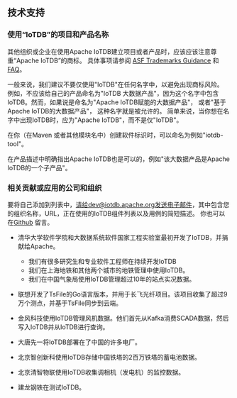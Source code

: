 <!--

    Licensed to the Apache Software Foundation (ASF) under one
    or more contributor license agreements.  See the NOTICE file
    distributed with this work for additional information
    regarding copyright ownership.  The ASF licenses this file
    to you under the Apache License, Version 2.0 (the
    "License"); you may not use this file except in compliance
    with the License.  You may obtain a copy of the License at
    
        http://www.apache.org/licenses/LICENSE-2.0
    
    Unless required by applicable law or agreed to in writing,
    software distributed under the License is distributed on an
    "AS IS" BASIS, WITHOUT WARRANTIES OR CONDITIONS OF ANY
    KIND, either express or implied.  See the License for the
    specific language governing permissions and limitations
    under the License.

-->

## 技术支持

### 使用“IoTDB”的项目和产品名称


其他组织或企业在使用Apache IoTDB建立项目或者产品时，应该应该注意尊重“Apache IoTDB”的商标。
具体事项请参阅 [ASF Trademarks Guidance](https://www.apache.org/foundation/marks/)
和[FAQ](https://www.apache.org/foundation/marks/faq/)。

一般来说，我们建议不要仅使用"IoTDB"在任何名字中，以避免出现商标风险。
例如，不应该给自己的产品命名为"IoTDB 大数据产品"，因为这个名字中包含IoTDB。然而，如果说是命名为"Apache IoTDB赋能的大数据产品"，
或者"基于Apache IoTDB的大数据产品"， 这种名字就是被允许的。
简单来说，当你想在名字中出现IoTDB时，应为"Apache IoTDB"，而不是仅"IoTDB"。

在你（在Maven 或者其他模块名中）创建软件标识时，可以命名为例如"iotdb-tool"。

在产品描述中明确指出Apache IoTDB也是可以的，例如"该大数据产品是Apache IoTDB的一个子产品"。

### 相关贡献或应用的公司和组织
要将自己添加到列表中，请给dev@iotdb.apache.org发送电子邮件，其中包含您的组织名称，URL，正在使用的IoTDB组件列表以及用例的简短描述。
你也可以在[Github](https://github.com/apache/iotdb/issues/748) 留言。


- 清华大学软件学院和大数据系统软件国家工程实验室最初开发了IoTDB，并捐献给Apache。
	- 我们有很多研究生和专业软件工程师在持续开发IoTDB
	- 我们在上海地铁和其他两个城市的地铁管理中使用IoTDB。
	- 我们在中国气象局使用IoTDB管理超过10年的站点实况数据。
	
- 联想开发了TsFile的Go语言版本，并用于长飞光纤项目。该项目收集了超过9万个测点，并基于TsFile同步到云端。

- 金风科技使用IoTDB管理风机数据。他们首先从Kafka消费SCADA数据，然后写入IoTDB并从IoTDB进行查询。

- 大唐先一将IoTDB部署在了中国的许多电厂。
 
- 北京智创新科使用IoTDB存储中国铁塔的2百万铁塔的蓄电池数据。

- 北京清智物联使用IoTDB收集调相机（发电机）的监控数据。

- 建龙钢铁在测试IoTDB。

